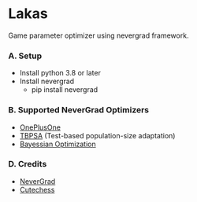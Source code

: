 # Lakas
Game parameter optimizer using nevergrad framework.


### A. Setup
* Install python 3.8 or later
* Install nevergrad
  * pip install nevergrad
  

### B. Supported NeverGrad Optimizers
* [OnePlusOne](https://facebookresearch.github.io/nevergrad/optimizers_ref.html#nevergrad.optimization.optimizerlib.ParametrizedOnePlusOne)
* [TBPSA](https://facebookresearch.github.io/nevergrad/optimizers_ref.html#nevergrad.optimization.optimizerlib.ParametrizedTBPSA) (Test-based population-size adaptation)
* [Bayessian Optimization](https://facebookresearch.github.io/nevergrad/optimizers_ref.html?highlight=logger#nevergrad.optimization.optimizerlib.ParametrizedBO)


### D. Credits
* [NeverGrad](https://github.com/facebookresearch/nevergrad)
* [Cutechess](https://github.com/cutechess/cutechess)
